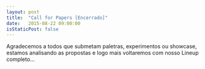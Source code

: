 ```yaml
---
layout: post
title:  "Call for Papers [Encerrado]"
date:   2015-08-22 09:00:00
isStaticPost: false
---
```

Agradecemos a todos que submetam paletras, experimentos ou showcase, estamos analisando as propostas e logo mais voltaremos com nosso Lineup completo...
